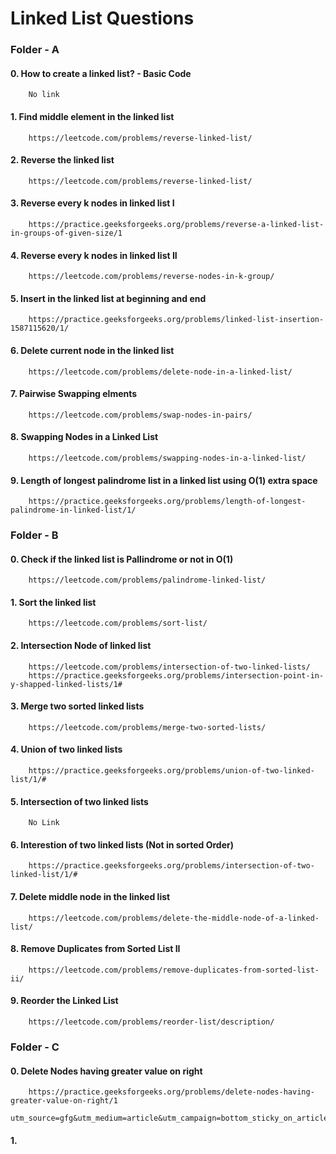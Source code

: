 # Linked List Questions

### Folder - A

#### 0. How to create a linked list? - Basic Code
        No link

#### 1. Find middle element in the linked list
        https://leetcode.com/problems/reverse-linked-list/

#### 2. Reverse the linked list
        https://leetcode.com/problems/reverse-linked-list/
        
#### 3. Reverse every k nodes in linked list I
        https://practice.geeksforgeeks.org/problems/reverse-a-linked-list-in-groups-of-given-size/1

#### 4. Reverse every k nodes in linked list II
        https://leetcode.com/problems/reverse-nodes-in-k-group/
        
#### 5. Insert in the linked list at beginning and end 
        https://practice.geeksforgeeks.org/problems/linked-list-insertion-1587115620/1/
        
#### 6. Delete current node in the linked list
        https://leetcode.com/problems/delete-node-in-a-linked-list/
        
#### 7. Pairwise Swapping elments       
        https://leetcode.com/problems/swap-nodes-in-pairs/
        
#### 8. Swapping Nodes in a Linked List
        https://leetcode.com/problems/swapping-nodes-in-a-linked-list/

#### 9. Length of longest palindrome list in a linked list using O(1) extra space
        https://practice.geeksforgeeks.org/problems/length-of-longest-palindrome-in-linked-list/1/
         


### Folder - B

#### 0. Check if the linked list is Pallindrome or not in O(1)
        https://leetcode.com/problems/palindrome-linked-list/
        
#### 1. Sort the linked list 
        https://leetcode.com/problems/sort-list/
        
#### 2. Intersection Node of linked list
        https://leetcode.com/problems/intersection-of-two-linked-lists/
        https://practice.geeksforgeeks.org/problems/intersection-point-in-y-shapped-linked-lists/1#

#### 3. Merge two sorted linked lists
        https://leetcode.com/problems/merge-two-sorted-lists/
        
#### 4. Union of two linked lists
        https://practice.geeksforgeeks.org/problems/union-of-two-linked-list/1/#
        
#### 5. Intersection of two linked lists
        No Link
        
#### 6. Interestion of two linked lists (Not in sorted Order) 
        https://practice.geeksforgeeks.org/problems/intersection-of-two-linked-list/1/#
        
#### 7. Delete middle node in the linked list
        https://leetcode.com/problems/delete-the-middle-node-of-a-linked-list/
        
#### 8. Remove Duplicates from Sorted List II
        https://leetcode.com/problems/remove-duplicates-from-sorted-list-ii/
    
#### 9. Reorder the Linked List
        https://leetcode.com/problems/reorder-list/description/
        
        
### Folder - C

#### 0. Delete Nodes having greater value on right
        https://practice.geeksforgeeks.org/problems/delete-nodes-having-greater-value-on-right/1       
        utm_source=gfg&utm_medium=article&utm_campaign=bottom_sticky_on_article
        
#### 1.        
